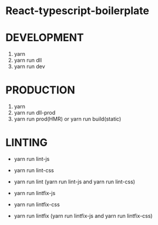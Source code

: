 # React-typescript-boilerplate

# DEVELOPMENT

1. yarn
2. yarn run dll
3. yarn run dev

# PRODUCTION

1. yarn
2. yarn run dll-prod
3. yarn run prod(HMR)  or  yarn run build(static)

# LINTING

* yarn run lint-js
* yarn run lint-css
* yarn run lint (yarn run lint-js and yarn run lint-css)

* yarn run lintfix-js
* yarn run lintfix-css
* yarn run lintfix (yarn run lintfix-js and yarn run lintfix-css)